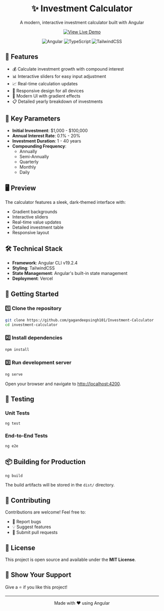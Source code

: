 <div align="center">
  <h1>✨ Investment Calculator</h1>
  <p>A modern, interactive investment calculator built with Angular</p>

  [![View Live Demo](https://img.shields.io/badge/Live%20Demo-%231DA1F2.svg?style=for-the-badge)](https://investment-calculator-two-kappa.vercel.app/)

  ![Angular](https://img.shields.io/badge/Angular-DD0031?style=for-the-badge&logo=angular&logoColor=white)
  ![TypeScript](https://img.shields.io/badge/TypeScript-007ACC?style=for-the-badge&logo=typescript&logoColor=white)
  ![TailwindCSS](https://img.shields.io/badge/Tailwind_CSS-38B2AC?style=for-the-badge&logo=tailwind-css&logoColor=white)
</div>

## 🚀 Features

- 💰 Calculate investment growth with compound interest
- 📊 Interactive sliders for easy input adjustment
- 📈 Real-time calculation updates
- 📱 Responsive design for all devices
- 🎨 Modern UI with gradient effects
- 📋 Detailed yearly breakdown of investments

## 🎯 Key Parameters

- **Initial Investment**: $1,000 - $100,000
- **Annual Interest Rate**: 0.1% - 20%
- **Investment Duration**: 1 - 40 years
- **Compounding Frequency**: 
  - Annually
  - Semi-Annually
  - Quarterly
  - Monthly
  - Daily

## 🖥️ Preview

The calculator features a sleek, dark-themed interface with:
- Gradient backgrounds
- Interactive sliders
- Real-time value updates
- Detailed investment table
- Responsive layout

## 🛠️ Technical Stack

- **Framework**: Angular CLI v19.2.4
- **Styling**: TailwindCSS
- **State Management**: Angular's built-in state management
- **Deployment**: Vercel

## 🚀 Getting Started

### 1️⃣ Clone the repository
```bash
git clone https://github.com/gagandeepsingh101/Investment-Calculator
cd investment-calculator
```

### 2️⃣ Install dependencies
```bash
npm install
```

### 3️⃣ Run development server
```bash
ng serve
```
Open your browser and navigate to [http://localhost:4200](http://localhost:4200).

## 🧪 Testing

### Unit Tests
```bash
ng test
```

### End-to-End Tests
```bash
ng e2e
```

## 📦 Building for Production
```bash
ng build
```
The build artifacts will be stored in the `dist/` directory.

## 🤝 Contributing

Contributions are welcome! Feel free to:
- 🐛 Report bugs
- 💡 Suggest features
- 🔧 Submit pull requests

## 📝 License

This project is open source and available under the **MIT License**.

## 🌟 Show Your Support

Give a ⭐️ if you like this project!

---
<div align="center">Made with ❤️ using Angular</div>
